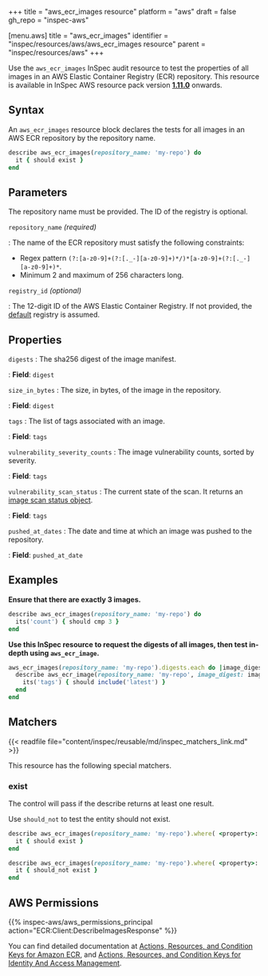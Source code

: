+++
title = "aws_ecr_images resource"
platform = "aws"
draft = false
gh_repo = "inspec-aws"

[menu.aws]
title = "aws_ecr_images"
identifier = "inspec/resources/aws/aws_ecr_images resource"
parent = "inspec/resources/aws"
+++

Use the `aws_ecr_images` InSpec audit resource to test the properties of all images in an AWS Elastic Container Registry (ECR) repository.
This resource is available in InSpec AWS resource pack version **[1.11.0](https://github.com/inspec/inspec-aws/releases/tag/v1.11.0)** onwards.

## Syntax

An `aws_ecr_images` resource block declares the tests for all images in an AWS ECR repository by the repository name.

```ruby
describe aws_ecr_images(repository_name: 'my-repo') do
  it { should exist }
end
```

## Parameters

The repository name must be provided. The ID of the registry is optional.

`repository_name` _(required)_

: The name of the ECR repository must satisfy the following constraints:

- Regex pattern `(?:[a-z0-9]+(?:[._-][a-z0-9]+)*/)*[a-z0-9]+(?:[._-][a-z0-9]+)*`.
- Minimum 2 and maximum of 256 characters long.

`registry_id` _(optional)_

: The 12-digit ID of the AWS Elastic Container Registry. If not provided, the [default](https://docs.aws.amazon.com/AmazonECR/latest/APIReference/API_DescribeRepositories.html) registry is assumed.  

## Properties

`digests`
: The sha256 digest of the image manifest.

: **Field**: `digest`

`size_in_bytes`
: The size, in bytes, of the image in the repository.

: **Field**: `digest`

`tags`
: The list of tags associated with an image.

: **Field**: `tags`

`vulnerability_severity_counts`
: The image vulnerability counts, sorted by severity.

: **Field**: `tags`

`vulnerability_scan_status`
: The current state of the scan. It returns an [image scan status object](https://docs.aws.amazon.com/AmazonECR/latest/APIReference/API_ImageScanStatus.html).

: **Field**: `tags`

`pushed_at_dates`
: The date and time at which an image was pushed to the repository.

: **Field**: `pushed_at_date`

## Examples

**Ensure that there are exactly 3 images.**

```ruby
describe aws_ecr_images(repository_name: 'my-repo') do
  its('count') { should cmp 3 }
end
```

**Use this InSpec resource to request the digests of all images, then test in-depth using `aws_ecr_image`.**

```ruby
aws_ecr_images(repository_name: 'my-repo').digests.each do |image_digest|
  describe aws_ecr_image(repository_name: 'my-repo', image_digest: image_digest) do
    its('tags') { should include('latest') }
  end
end
```

## Matchers

{{< readfile file="content/inspec/reusable/md/inspec_matchers_link.md" >}}

This resource has the following special matchers.

### exist

The control will pass if the describe returns at least one result.

Use `should_not` to test the entity should not exist.

```ruby
describe aws_ecr_images(repository_name: 'my-repo').where( <property>: <value>) do
  it { should exist }
end
```

```ruby
describe aws_ecr_images(repository_name: 'my-repo').where( <property>: <value>) do
  it { should_not exist }
end
```

## AWS Permissions

{{% inspec-aws/aws_permissions_principal action="ECR:Client:DescribeImagesResponse" %}}

You can find detailed documentation at [Actions, Resources, and Condition Keys for Amazon ECR](https://docs.aws.amazon.com/AmazonECR/latest/APIReference/API_Operations.html), and [Actions, Resources, and Condition Keys for Identity And Access Management](https://docs.aws.amazon.com/IAM/latest/UserGuide/list_identityandaccessmanagement.html).
